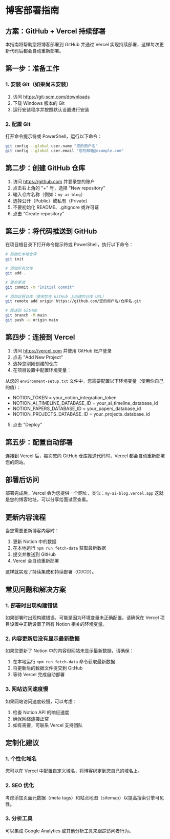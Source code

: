 # 博客部署指南

## 方案：GitHub + Vercel 持续部署

本指南将帮助您将博客部署到 GitHub 并通过 Vercel 实现持续部署，这样每次更新代码后都会自动重新部署。

## 第一步：准备工作

### 1. 安装 Git（如果尚未安装）
1. 访问 https://git-scm.com/downloads
2. 下载 Windows 版本的 Git
3. 运行安装程序并按照默认设置进行安装

### 2. 配置 Git
打开命令提示符或 PowerShell，运行以下命令：
```bash
git config --global user.name "您的用户名"
git config --global user.email "您的邮箱@example.com"
```

## 第二步：创建 GitHub 仓库

1. 访问 https://github.com 并登录您的账户
2. 点击右上角的 "+" 号，选择 "New repository"
3. 输入仓库名称（例如：`my-ai-blog`）
4. 选择公开（Public）或私有（Private）
5. 不要初始化 README、.gitignore 或许可证
6. 点击 "Create repository"

## 第三步：将代码推送到 GitHub

在项目根目录下打开命令提示符或 PowerShell，执行以下命令：

```bash
# 初始化本地仓库
git init

# 添加所有文件
git add .

# 提交更改
git commit -m "Initial commit"

# 添加远程仓库（使用您在 GitHub 上创建的仓库 URL）
git remote add origin https://github.com/您的用户名/仓库名.git

# 推送到 GitHub
git branch -M main
git push -u origin main
```

## 第四步：连接到 Vercel

1. 访问 https://vercel.com 并使用 GitHub 账户登录
2. 点击 "Add New Project"
3. 选择您刚刚创建的仓库
4. 在项目设置中配置环境变量：

从您的 `environment-setup.txt` 文件中，您需要配置以下环境变量（使用你自己的值）：
   - NOTION_TOKEN = your_notion_integration_token
   - NOTION_AI_TIMELINE_DATABASE_ID = your_ai_timeline_database_id
   - NOTION_PAPERS_DATABASE_ID = your_papers_database_id
   - NOTION_PROJECTS_DATABASE_ID = your_projects_database_id

5. 点击 "Deploy"

## 第五步：配置自动部署

连接到 Vercel 后，每次您向 GitHub 仓库推送代码时，Vercel 都会自动重新部署您的网站。

## 部署后访问

部署完成后，Vercel 会为您提供一个网址，类似：`my-ai-blog.vercel.app`
这就是您的博客地址，可以分享给面试官查看。

## 更新内容流程

当您需要更新博客内容时：

1. 更新 Notion 中的数据
2. 在本地运行 `npm run fetch-data` 获取最新数据
3. 提交并推送到 GitHub
4. Vercel 会自动重新部署

这样就实现了持续集成和持续部署（CI/CD）。

## 常见问题和解决方案

### 1. 部署时出现构建错误
如果部署时出现构建错误，可能是因为环境变量未正确配置。请确保在 Vercel 项目设置中正确设置了所有 Notion 相关的环境变量。

### 2. 内容更新后没有显示最新数据
如果您更新了 Notion 中的内容但网站未显示最新数据，请确保：
1. 在本地运行 `npm run fetch-data` 命令获取最新数据
2. 将更新后的数据文件提交到 GitHub
3. 等待 Vercel 完成自动部署

### 3. 网站访问速度慢
如果网站访问速度较慢，可以考虑：
1. 检查 Notion API 的响应速度
2. 确保网络连接正常
3. 如有需要，可联系 Vercel 支持团队

## 定制化建议

### 1. 个性化域名
您可以在 Vercel 中配置自定义域名，将博客绑定到您自己的域名上。

### 2. SEO 优化
考虑添加页面元数据（meta tags）和站点地图（sitemap）以提高搜索引擎可见性。

### 3. 分析工具
可以集成 Google Analytics 或其他分析工具来跟踪访问者行为。